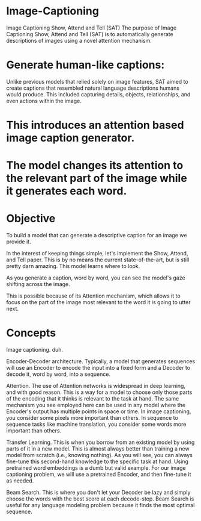 # Image-Captioning
Image Captioning Show, Attend and Tell (SAT)
The purpose of Image Captioning Show, Attend and Tell (SAT) is to automatically generate descriptions of images using a novel attention mechanism.
# Generate human-like captions: 
Unlike previous models that relied solely on image features, SAT aimed to create captions that resembled natural language descriptions humans would produce. This included capturing details, objects, relationships, and even actions within the image.

# This introduces an attention based image caption generator. 
# The model changes its attention to the relevant part of the image while it generates each word.

# Objective
To build a model that can generate a descriptive caption for an image we provide it.

In the interest of keeping things simple, let's implement the Show, Attend, and Tell paper. This is by no means the current state-of-the-art, but is still pretty darn amazing. 
This model learns where to look.

As you generate a caption, word by word, you can see the model's gaze shifting across the image.

This is possible because of its Attention mechanism, which allows it to focus on the part of the image most relevant to the word it is going to utter next.

# Concepts

Image captioning. duh.

Encoder-Decoder architecture. Typically, a model that generates sequences will use an Encoder to encode the input into a fixed form and a Decoder to decode it, word by word, into a sequence.

Attention. The use of Attention networks is widespread in deep learning, and with good reason. This is a way for a model to choose only those parts of the encoding that it thinks is relevant to the task at hand. The same mechanism you see employed here can be used in any model where the Encoder's output has multiple points in space or time. In image captioning, you consider some pixels more important than others. In sequence to sequence tasks like machine translation, you consider some words more important than others.

Transfer Learning. This is when you borrow from an existing model by using parts of it in a new model. This is almost always better than training a new model from scratch (i.e., knowing nothing). As you will see, you can always fine-tune this second-hand knowledge to the specific task at hand. Using pretrained word embeddings is a dumb but valid example. For our image captioning problem, we will use a pretrained Encoder, and then fine-tune it as needed.

Beam Search. This is where you don't let your Decoder be lazy and simply choose the words with the best score at each decode-step. Beam Search is useful for any language modeling problem because it finds the most optimal sequence.

